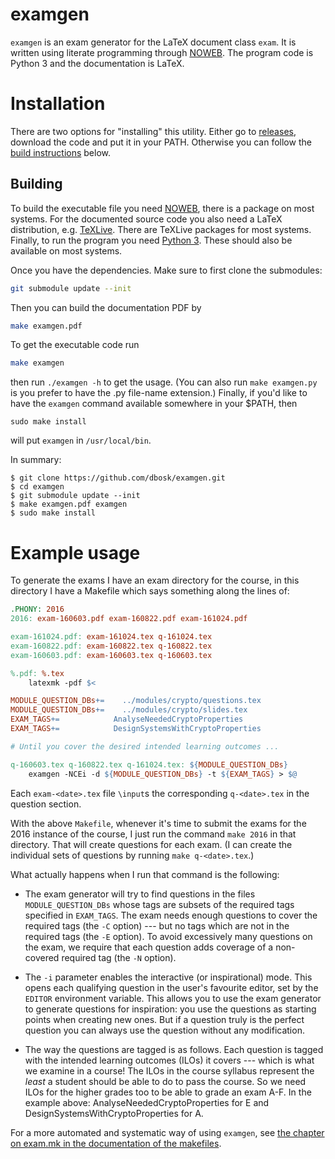 examgen
===============================================================================

`examgen` is an exam generator for the LaTeX document class `exam`.  It is 
written using literate programming through [NOWEB][noweb].  The program code is 
Python 3 and the documentation is LaTeX.

[noweb]: https://github.com/nrnrnr/noweb


Installation
===============================================================================

There are two options for "installing" this utility.  Either go to 
[releases][Releases], download the code and put it in your PATH.
Otherwise you can follow the [build instructions](#building) below.

[Releases]: https://github.com/dbosk/examgen/releases

Building
-------------------------------------------------------------------------------

To build the executable file you need [NOWEB][noweb], there is a package on 
most systems.  For the documented source code you also need a LaTeX 
distribution, e.g. [TeXLive][TL].  There are TeXLive packages for most systems.
Finally, to run the program you need [Python 3][py3].  These should also be 
available on most systems.

[TL]: https://www.tug.org/texlive/
[py3]: https://www.python.org/

Once you have the dependencies.  Make sure to first clone the submodules:
```sh
git submodule update --init
```
Then you can build the documentation PDF by
```sh
make examgen.pdf
```
To get the executable code run
```sh
make examgen
```
then run `./examgen -h` to get the usage.  (You can also run `make examgen.py` 
is you prefer to have the .py file-name extension.)  Finally, if you'd like to 
have the `examgen` command available somewhere in your $PATH, then
```
sudo make install
```
will put `examgen` in `/usr/local/bin`.

In summary:
```
$ git clone https://github.com/dbosk/examgen.git
$ cd examgen
$ git submodule update --init
$ make examgen.pdf examgen
$ sudo make install
```


Example usage
===============================================================================

To generate the exams I have an exam directory for the course, in this          
directory I have a Makefile which says something along the lines of:

```Makefile
.PHONY: 2016
2016: exam-160603.pdf exam-160822.pdf exam-161024.pdf

exam-161024.pdf: exam-161024.tex q-161024.tex
exam-160822.pdf: exam-160822.tex q-160822.tex
exam-160603.pdf: exam-160603.tex q-160603.tex

%.pdf: %.tex
	latexmk -pdf $<

MODULE_QUESTION_DBs+=	 ../modules/crypto/questions.tex
MODULE_QUESTION_DBs+=	 ../modules/crypto/slides.tex
EXAM_TAGS+=	           AnalyseNeededCryptoProperties
EXAM_TAGS+=	           DesignSystemsWithCryptoProperties

# Until you cover the desired intended learning outcomes ...

q-160603.tex q-160822.tex q-161024.tex: ${MODULE_QUESTION_DBs}
	examgen -NCEi -d ${MODULE_QUESTION_DBs} -t ${EXAM_TAGS} > $@
```

Each `exam-<date>.tex` file `\input`s the corresponding `q-<date>.tex` in the 
question section.

With the above `Makefile`, whenever it's time to submit the exams for the 2016 
instance of the course, I just run the command `make 2016` in that directory.
That will create questions for each exam.  (I can create the individual sets of 
questions by running `make q-<date>.tex`.)

What actually happens when I run that command is the following:

 - The exam generator will try to find questions in the files 
   `MODULE_QUESTION_DBs` whose tags are subsets of the required tags specified 
   in `EXAM_TAGS`. The exam needs enough questions to cover the required tags 
   (the `-C` option) --- but no tags which are not in the required tags (the 
   `-E` option). To avoid excessively many questions on the exam, we require 
   that each question adds coverage of a non-covered required tag (the `-N` 
   option).

 - The `-i` parameter enables the interactive (or inspirational) mode.  This 
   opens each qualifying question in the user's favourite editor, set by the 
   `EDITOR` environment variable. This allows you to use the exam generator to 
   generate questions for inspiration: you use the questions as starting points 
   when creating new ones. But if a question truly is the perfect question you 
   can always use the question without any modification.

 - The way the questions are tagged is as follows.  Each question is tagged 
   with the intended learning outcomes (ILOs) it covers --- which is what we 
   examine in a course!  The ILOs in the course syllabus represent the *least* 
   a student should be able to do to pass the course.  So we need ILOs for the 
   higher grades too to be able to grade an exam A-F. In the example above: 
   AnalyseNeededCryptoProperties for E and DesignSystemsWithCryptoProperties 
   for A.

For a more automated and systematic way of using `examgen`, see [the chapter on 
exam.mk in the documentation of the 
makefiles](https://github.com/dbosk/makefiles/releases).
